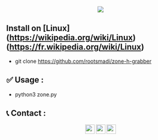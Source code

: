 <h1 align="center">
  <a href="https://github.com/rootsmadi/zone-h-grabber"><img src="https://g.top4top.io/p_2079t2woi1.png"></a>
</h1>

## Install on [Linux] (https://wikipedia.org/wiki/Linux)(https://fr.wikipedia.org/wiki/Linux)
- git clone https://github.com/rootsmadi/zone-h-grabber

## ✅ Usage : 
- python3 zone.py
 
## 📞 Contact :
<p align="center">
<a href="https://instagram.com/smadixd" target="blank"><img align="center" src="https://cdn.jsdelivr.net/npm/simple-icons@3.0.1/icons/instagram.svg" alt="smadi" height="25" width="25" /></a>
<a href="https://linkedin.com/in/saud-smadi" target="blank"><img align="center" src="https://cdn.jsdelivr.net/npm/simple-icons@3.0.1/icons/linkedin.svg" alt="smadi" height="25" width="25" /></a>
<a href="https://t.me/rootsmadi" target="blank"><img align="center" src="https://cdn.jsdelivr.net/npm/simple-icons@3.0.1/icons/telegram.svg" alt="smadi" height="25" width="25" /></a>
</p>
